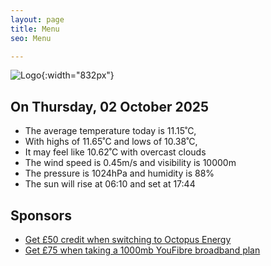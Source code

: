 ```yaml
---
layout: page
title: Menu
seo: Menu

---
```


![Logo](/images/logo.jpg){:width="832px"}

<!-- weather_marker starts -->
## On Thursday, 02 October 2025

- The average temperature today is 11.15˚C,
- With highs of 11.65˚C and lows of 10.38˚C,
- It may feel like 10.62˚C with overcast clouds
- The wind speed is 0.45m/s and visibility is 10000m
- The pressure is 1024hPa and humidity is 88%
- The sun will rise at 06:10 and set at 17:44

<!-- weather_marker ends -->

## Sponsors

- [Get £50 credit when switching to Octopus Energy](https://bit.ly/3oD1nnS)
- [Get £75 when taking a 1000mb YouFibre broadband plan](https://aklam.io/91zWhU?)
